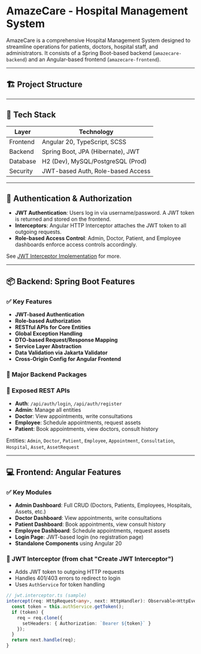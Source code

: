 # AmazeCare - Hospital Management System

AmazeCare is a comprehensive Hospital Management System designed to streamline operations for patients, doctors, hospital staff, and administrators. It consists of a Spring Boot-based backend (`amazecare-backend`) and an Angular-based frontend (`amazecare-frontend`).

---

## 🏗️ Project Structure


---

## 🚀 Tech Stack

| Layer     | Technology                        |
|-----------|-----------------------------------|
| Frontend  | Angular 20, TypeScript, SCSS      |
| Backend   | Spring Boot, JPA (Hibernate), JWT |
| Database  | H2 (Dev), MySQL/PostgreSQL (Prod) |
| Security  | JWT-based Auth, Role-based Access |

---

## 🔐 Authentication & Authorization

- **JWT Authentication**: Users log in via username/password. A JWT token is returned and stored on the frontend.
- **Interceptors**: Angular HTTP Interceptor attaches the JWT token to all outgoing requests.
- **Role-based Access Control**: Admin, Doctor, Patient, and Employee dashboards enforce access controls accordingly.

See [JWT Interceptor Implementation](#🔧-frontend-angular-key-features) for more.

---

## 📦 Backend: Spring Boot Features

### ✅ Key Features

- **JWT-based Authentication**
- **Role-based Authorization**
- **RESTful APIs for Core Entities**
- **Global Exception Handling**
- **DTO-based Request/Response Mapping**
- **Service Layer Abstraction**
- **Data Validation via Jakarta Validator**
- **Cross-Origin Config for Angular Frontend**

### 📂 Major Backend Packages


### 🔧 Exposed REST APIs

- **Auth**: `/api/auth/login`, `/api/auth/register`
- **Admin**: Manage all entities
- **Doctor**: View appointments, write consultations
- **Employee**: Schedule appointments, request assets
- **Patient**: Book appointments, view doctors, consult history

Entities: `Admin`, `Doctor`, `Patient`, `Employee`, `Appointment`, `Consultation`, `Hospital`, `Asset`, `AssetRequest`

---

## 💻 Frontend: Angular Features

### ✅ Key Modules

- **Admin Dashboard**: Full CRUD (Doctors, Patients, Employees, Hospitals, Assets, etc.)
- **Doctor Dashboard**: View appointments, write consultations
- **Patient Dashboard**: Book appointments, view consult history
- **Employee Dashboard**: Schedule appointments, request assets
- **Login Page**: JWT-based login (no registration page)
- **Standalone Components** using Angular 20

### 🧠 JWT Interceptor (from chat "Create JWT Interceptor")

- Adds JWT token to outgoing HTTP requests
- Handles 401/403 errors to redirect to login
- Uses `AuthService` for token handling

```ts
// jwt.interceptor.ts (sample)
intercept(req: HttpRequest<any>, next: HttpHandler): Observable<HttpEvent<any>> {
  const token = this.authService.getToken();
  if (token) {
    req = req.clone({
      setHeaders: { Authorization: `Bearer ${token}` }
    });
  }
  return next.handle(req);
}

